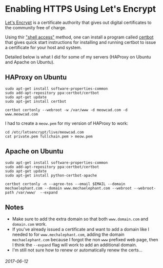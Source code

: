 Enabling HTTPS Using Let's Encrypt
===

[Let's Encrypt](https://letsencrypt.org/) is a certificate authority that
gives out digital certificates to the community free of charge.

Using thir ["shell access"](https://letsencrypt.org/getting-started/) method,
one can install a program called [certbot](https://certbot.eff.org/) that
gives quick start instructions for installing and running certbot to
issue a certificate for your host and system.

Detailed below is what I did for some of my servers (HAProxy on Ubuntu and
Apache on Ubuntu).

HAProxy on Ubuntu
---

```
sudo apt-get install software-properties-common
sudo add-apt-repository ppa:certbot/certbot
sudo apt-get update
sudo apt-get install certbot 
```

```
certbot certonly --webroot -w /var/www -d meowcad.com -d www.meowcad.com
```

I had to create a `meow.pem` for my version of HAProxy to work:

```
cd /etc/letsencrypt/live/meowcad.com
cat private.pem fullchain.pem > meow.pem
```


Apache on Ubuntu
---

```
sudo apt-get install software-properties-common
sudo add-apt-repository ppa:certbot/certbot
sudo apt-get update
sudo apt-get install python-certbot-apache 
```

```
certbot certonly -n --agree-tos --email $EMAIL --domain mechaelephant.com --domain www.mechaelephant.com --webroot --webroot-path /var/www/  --expand
```

Notes
---

* Make sure to add the extra domain so that both `www.domain.com` and `domain.com` work.
* If you've already issued a certificate and want to add a domain like I needed to for `www.mechalephant.com`, adding the domain `mechaelephant.com` because
  I forgot the non `www` prefixed web page, then I think the `--expand` flag will work to add an additional domain.
* I'm still not sure how to renew or automatically renew the certs...


###### 2017-06-12

